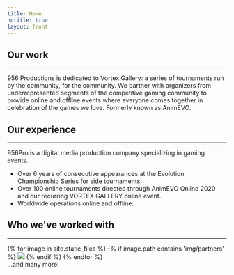 ```yaml
---
title: Home
notitle: true
layout: front
---
```

## Our work
----
956 Productions is dedicated to Vortex Gallery: a series of tournaments run by the community, for the community. We partner with organizers from underrepresented segments of the competitive gaming community to provide online and offline events where everyone comes together in celebration of the games we love. Formerly known as AnimEVO.

## Our experience
----
956Pro is a digital media production company specializing in gaming events.
* Over 6 years of consecutive appearances at the Evolution Championship Series for side tournaments.
* Over 100 online tournaments directed through AnimEVO Online 2020 and our recurring VORTEX GALLERY online event.
* Worldwide operations online and offline.

## Who we've worked with
----
<div class="container-fluid">
<div class="d-flex flex-wrap flex-row justify-content-center">
{% for image in site.static_files %}
{% if image.path contains 'img/partners' %}
<img class="partner-logo" src="{{ site.baseurl }}{{ image.path }}">
{% endif %}
{% endfor %}
</div>
</div>
...and many more!